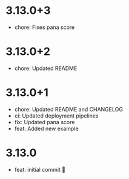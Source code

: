 # 3.13.0+3

- chore: Fixes pana score

# 3.13.0+2

- chore: Updated README

# 3.13.0+1

- chore: Updated README and CHANGELOG
- ci: Updated deployment pipelines
- fix: Updated pana score
- feat: Added new example

# 3.13.0

- feat: initial commit 🎉
